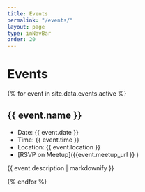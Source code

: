 ```yaml
---
title: Events
permalink: "/events/"
layout: page
type: inNavBar
order: 20
---
```

# Events

{% for event in site.data.events.active %}
## {{ event.name }}
* Date: {{ event.date }}
* Time: {{ event.time }}
*	Location: {{ event.location }}
*	[RSVP on Meetup]({{event.meetup_url }} )
	
{{ event.description | markdownify }}

{% endfor %}
